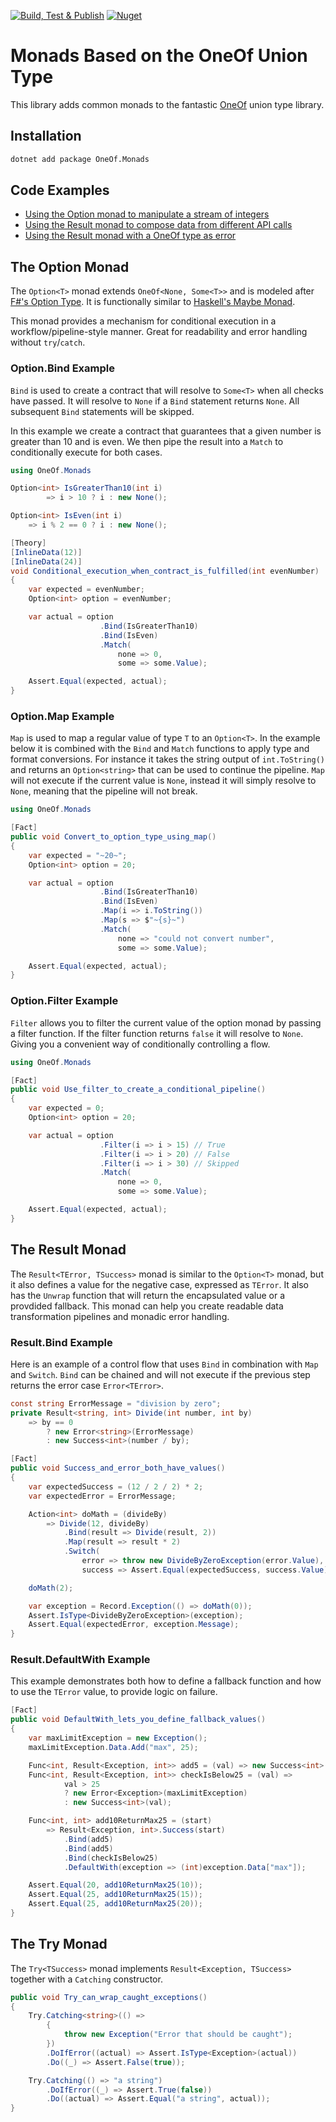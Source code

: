 [![Build, Test & Publish](https://github.com/svan-jansson/OneOf.Monads/actions/workflows/build-test-publish.yml/badge.svg)](https://github.com/svan-jansson/OneOf.Monads/actions/workflows/build-test-publish.yml) [![Nuget](https://img.shields.io/nuget/v/OneOf.Monads)](https://www.nuget.org/packages/OneOf.Monads/)

# Monads Based on the OneOf Union Type

This library adds common monads to the fantastic [OneOf](https://github.com/mcintyre321/OneOf) union type library.

## Installation

```bash
dotnet add package OneOf.Monads
```

## Code Examples

- [Using the Option monad to manipulate a stream of integers](examples/option-examples/Program.cs)
- [Using the Result monad to compose data from different API calls](examples/result-examples/Program.cs)
- [Using the Result monad with a OneOf type as error](examples/esoteric-examples/Program.cs)

## The Option Monad

The `Option<T>` monad extends `OneOf<None, Some<T>>` and is modeled after [F#'s Option Type](https://docs.microsoft.com/en-us/dotnet/fsharp/language-reference/options). It is functionally similar to [Haskell's Maybe Monad](https://wiki.haskell.org/Maybe).

This monad provides a mechanism for conditional execution in a workflow/pipeline-style manner. Great for readability and error handling without `try`/`catch`.

### Option.Bind Example

`Bind` is used to create a contract that will resolve to `Some<T>` when all checks have passed. It will resolve to `None` if a `Bind` statement returns `None`. All subsequent `Bind` statements will be skipped.

In this example we create a contract that guarantees that a given number is greater than 10 and is even. We then pipe the result into a `Match` to conditionally execute for both cases.

```csharp
using OneOf.Monads

Option<int> IsGreaterThan10(int i)
        => i > 10 ? i : new None();

Option<int> IsEven(int i)
    => i % 2 == 0 ? i : new None();

[Theory]
[InlineData(12)]
[InlineData(24)]
void Conditional_execution_when_contract_is_fulfilled(int evenNumber)
{
    var expected = evenNumber;
    Option<int> option = evenNumber;

    var actual = option
                    .Bind(IsGreaterThan10)
                    .Bind(IsEven)
                    .Match(
                        none => 0,
                        some => some.Value);

    Assert.Equal(expected, actual);
}
```

### Option.Map Example

`Map` is used to map a regular value of type `T` to an `Option<T>`. In the example below it is combined with the `Bind` and `Match` functions to apply type and format conversions. For instance it takes the string output of `int.ToString()` and returns an `Option<string>` that can be used to continue the pipeline. `Map` will not execute if the current value is `None`, instead it will simply resolve to `None`, meaning that the pipeline will not break.

```csharp
using OneOf.Monads

[Fact]
public void Convert_to_option_type_using_map()
{
    var expected = "~20~";
    Option<int> option = 20;

    var actual = option
                    .Bind(IsGreaterThan10)
                    .Bind(IsEven)
                    .Map(i => i.ToString())
                    .Map(s => $"~{s}~")
                    .Match(
                        none => "could not convert number",
                        some => some.Value);

    Assert.Equal(expected, actual);
}
```

### Option.Filter Example

`Filter` allows you to filter the current value of the option monad by passing a filter function. If the filter function returns `false` it will resolve to `None`. Giving you a convenient way of conditionally controlling a flow.

```csharp
using OneOf.Monads

[Fact]
public void Use_filter_to_create_a_conditional_pipeline()
{
    var expected = 0;
    Option<int> option = 20;

    var actual = option
                    .Filter(i => i > 15) // True
                    .Filter(i => i > 20) // False
                    .Filter(i => i > 30) // Skipped
                    .Match(
                        none => 0,
                        some => some.Value);

    Assert.Equal(expected, actual);
}
```

## The Result Monad

The `Result<TError, TSuccess>` monad is similar to the `Option<T>` monad, but it also defines a value for the negative case, expressed as `TError`. It also has the `Unwrap` function that will return the encapsulated value or a provdided fallback. This monad can help you create readable data transformation pipelines and monadic error handling.

### Result.Bind Example

Here is an example of a control flow that uses `Bind` in combination with `Map` and `Switch`. `Bind` can be chained and will not execute if the previous step returns the error case `Error<TError>`.

```csharp
const string ErrorMessage = "division by zero";
private Result<string, int> Divide(int number, int by)
    => by == 0
        ? new Error<string>(ErrorMessage)
        : new Success<int>(number / by);

[Fact]
public void Success_and_error_both_have_values()
{
    var expectedSuccess = (12 / 2 / 2) * 2;
    var expectedError = ErrorMessage;

    Action<int> doMath = (divideBy)
        => Divide(12, divideBy)
            .Bind(result => Divide(result, 2))
            .Map(result => result * 2)
            .Switch(
                error => throw new DivideByZeroException(error.Value),
                success => Assert.Equal(expectedSuccess, success.Value));

    doMath(2);

    var exception = Record.Exception(() => doMath(0));
    Assert.IsType<DivideByZeroException>(exception);
    Assert.Equal(expectedError, exception.Message);
}
```

### Result.DefaultWith Example

This example demonstrates both how to define a fallback function and how to use the `TError` value, to provide logic on failure.

```csharp
[Fact]
public void DefaultWith_lets_you_define_fallback_values()
{
    var maxLimitException = new Exception();
    maxLimitException.Data.Add("max", 25);

    Func<int, Result<Exception, int>> add5 = (val) => new Success<int>(val + 5);
    Func<int, Result<Exception, int>> checkIsBelow25 = (val) =>
            val > 25
            ? new Error<Exception>(maxLimitException)
            : new Success<int>(val);

    Func<int, int> add10ReturnMax25 = (start)
        => Result<Exception, int>.Success(start)
            .Bind(add5)
            .Bind(add5)
            .Bind(checkIsBelow25)
            .DefaultWith(exception => (int)exception.Data["max"]);

    Assert.Equal(20, add10ReturnMax25(10));
    Assert.Equal(25, add10ReturnMax25(15));
    Assert.Equal(25, add10ReturnMax25(20));
}
```

## The Try Monad

The `Try<TSuccess>` monad implements `Result<Exception, TSuccess>` together with a `Catching` constructor.

```csharp
public void Try_can_wrap_caught_exceptions()
{
    Try.Catching<string>(() =>
        {
            throw new Exception("Error that should be caught");
        })
        .DoIfError((actual) => Assert.IsType<Exception>(actual))
        .Do((_) => Assert.False(true));

    Try.Catching(() => "a string")
        .DoIfError((_) => Assert.True(false))
        .Do((actual) => Assert.Equal("a string", actual));
}
```
